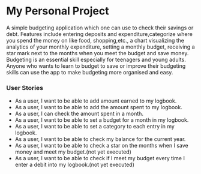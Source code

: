# My Personal Project

 A simple budgeting application which one can use to check their savings or debt. Features include 
entering deposits and expenditure,categorize where you spend the money on like food, shopping,etc., a chart visualizing
the analytics of your monthly expenditure, setting a monthly budget, receiving a star mark next to the months when
you meet the budget and save money. Budgeting is an essential skill especially for teenagers and young adults. Anyone
who wants to learn to budget to save or improve their budgeting skills can use the app to make budgeting more organised
and easy.


### User Stories
- As a user, I want to be able to add amount earned to my logbook.
- As a user, I want to be able to add the amount spent to my logbook.
- As a user, I can check the amount spent in a month.
- As a user, I want to be able to set a budget for a month in my logbook.
- As a user, I want to be able to set a category to each entry in my logbook.
- As a user, I want to be able to check my balance for the current year.
- As a user, I want to be able to check a star on the months when I save money and meet my budget.(not yet executed)
- As a user, I want to be able to check if I meet my budget every time I enter a debit into my logbook.(not yet executed)

 